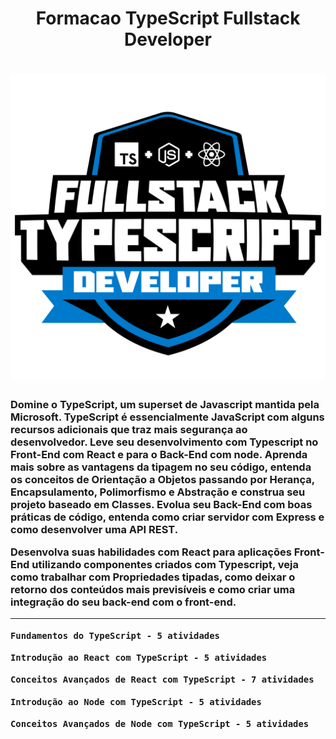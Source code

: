 <h1 align='center'> Formacao TypeScript Fullstack Developer

<h1 align='center'><img src='./assets/225effc3-a4c4-44e9-ba7f-53caaaffbcec.png'></h1>


<h3> Domine o TypeScript, um superset de Javascript mantida pela Microsoft. TypeScript é essencialmente JavaScript com alguns recursos adicionais que traz mais segurança ao desenvolvedor. Leve seu desenvolvimento com Typescript no Front-End com React e para o Back-End com node. Aprenda mais sobre as vantagens da tipagem no seu código, entenda os conceitos de Orientação a Objetos passando por Herança, Encapsulamento, Polimorfismo e Abstração e construa seu projeto baseado em Classes. Evolua seu Back-End com boas práticas de código, entenda como criar servidor com Express e como desenvolver uma API REST.

Desenvolva suas habilidades com React para aplicações Front-End utilizando componentes criados com Typescript, veja como trabalhar com Propriedades tipadas, como deixar o retorno dos conteúdos mais previsíveis e como criar uma integração do seu back-end com o front-end.
<hr>
 
```
Fundamentos do TypeScript - 5 atividades 

```
```
Introdução ao React com TypeScript - 5 atividades 

```
```
Conceitos Avançados de React com TypeScript - 7 atividades

```
```
Introdução ao Node com TypeScript - 5 atividades

```
```
Conceitos Avançados de Node com TypeScript - 5 atividades 

```


